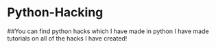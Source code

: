 # Python-Hacking

##You can find python hacks which I have made in python I have made tutorials on all of the hacks I have created!
